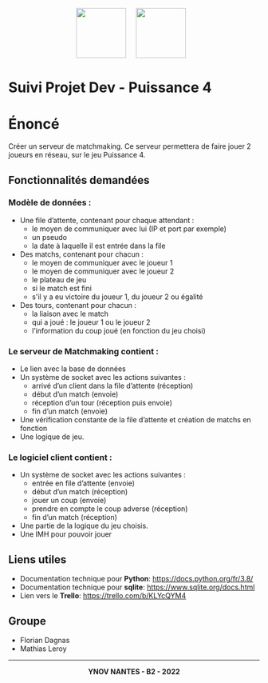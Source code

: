 <p align="center">
  <a href="https://docs.python.org/fr/3.8/" target="_blank"><img src="https://logo.clearbit.com/python.org" width="100"></a>&nbsp;&nbsp;&nbsp;&nbsp;
  <a href="https://www.sqlite.org/docs.html" target="_blank"><img src="https://cdn.icon-icons.com/icons2/2107/PNG/512/file_type_sqlite_icon_130153.png" width="100"></a>&nbsp;&nbsp;&nbsp;
</p>

# Suivi Projet Dev - Puissance 4

# Énoncé

Créer un serveur de matchmaking. Ce serveur permettera de faire jouer 2 joueurs en réseau, sur le jeu Puissance 4.

## Fonctionnalités demandées
### Modèle de données :
- Une file d’attente, contenant pour chaque attendant :
    - le moyen de communiquer avec lui (IP et port par exemple)
    - un pseudo
    - la date à laquelle il est entrée dans la file
- Des matchs, contenant pour chacun :
    - le moyen de communiquer avec le joueur 1
    - le moyen de communiquer avec le joueur 2
    - le plateau de jeu
    - si le match est fini
    - s'il y a eu victoire du joueur 1, du joueur 2 ou égalité
- Des tours, contenant pour chacun :
    - la liaison avec le match
    - qui a joué : le joueur 1 ou le joueur 2
    - l’information du coup joué (en fonction du jeu choisi)

### Le serveur de Matchmaking contient :
- Le lien avec la base de données
- Un système de socket avec les actions suivantes :
    - arrivé d’un client dans la file d’attente (réception)
    - début d’un match (envoie)
    - réception d’un tour (réception puis envoie)
    - fin d’un match (envoie)
- Une vérification constante de la file d’attente et création de matchs en fonction
- Une logique de jeu.

### Le logiciel client contient :
- Un système de socket avec les actions suivantes :
    - entrée en file d’attente (envoie)
    - début d’un match (réception)
    - jouer un coup (envoie)
    - prendre en compte le coup adverse (réception)
    - fin d’un match (réception)
- Une partie de la logique du jeu choisis.
- Une IMH pour pouvoir jouer

## Liens utiles

- Documentation technique pour <strong>Python</strong>: https://docs.python.org/fr/3.8/ </br>
- Documentation technique pour <strong>sqlite</strong>: https://www.sqlite.org/docs.html </br>
- Lien vers le <strong>Trello</strong>: https://trello.com/b/KLYcQYM4


## Groupe
- Florian Dagnas
- Mathias Leroy  

---
<p align="center">
    <strong> YNOV NANTES - B2 - 2022</strong>
</p>
